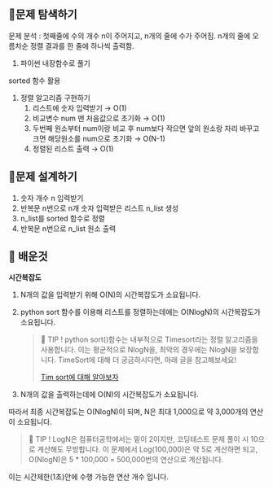 [](https://www.acmicpc.net/problem/2750)

## 📍문제 탐색하기

문제 분석 : 첫째줄에 수의 개수 n이 주어지고, n개의 줄에 수가 주어짐. n개의 줄에 오름차순 정렬 결과를 한 줄에 하나씩 출력함.

1. 파이썬 내장함수로 풀기

sorted 함수 활용

1. 정렬 알고리즘 구현하기
    1. 리스트에 숫자 입력받기 → O(1)
    2. 비교변수 num 맨 처음값으로 초기화 → O(1)
    3. 두번째 원소부터 num이랑 비교 후 num보다 작으면 앞의 원소랑 자리 바꾸고 크면 해당원소를 num으로 초기화 → O(N-1)
    4. 정렬된 리스트 출력 → O(1)

## 📍문제 설계하기

1. 숫자 개수 n 입력받기
2. 반복문 n번으로 n개 숫자 입력받은 리스트 n_list 생성
3. n_list를 sorted 함수로 정렬
4. 반복문 n번으로 n_list 원소 출력

## 🥕 배운것

**시간복잡도**

1. N개의 값을 입력받기 위해 O(N)의 시간복잡도가 소요됩니다.
2. python sort 함수를 이용해 리스트를 정렬하는데에는 O(NlogN)의 시간복잡도가 소요됩니다.
    
    > 🍯 TIP ! 
    python sort()함수는 내부적으로 Timesort라는 정렬 알고리즘을 사용합니다.
    이는 평균적으로 NlogN을, 최악의 경우에는 NlogN을 보장합니다.
    TimeSort에 대해 더 궁금하시다면, 아래 글을 참고해보세요!
    > 
    > 
    > [Tim sort에 대해 알아보자](https://d2.naver.com/helloworld/0315536)
    > 
3. N개의 값을 출력하는데에 O(N)의 시간복잡도가 소요됩니다.

따라서 최종 시간복잡도는 O(NlogN)이 되며, N은 최대 1,000으로 약 3,000개의 연산이 소요됩니다.

> 🍯 TIP ! 
LogN은 컴퓨터공학에서는 밑이 2이지만, 코딩테스트 문제 풀이 시 10으로 계산해도 무방합니다.
이 문제에서 Log(100,000)은 약 5로 계산하면 되고, O(NlogN)은 5 * 100,000 = 500,000번의 연산으로 계산됩니다.
> 

이는 시간제한(1초)안에 수행 가능한 연산 개수 입니다.

